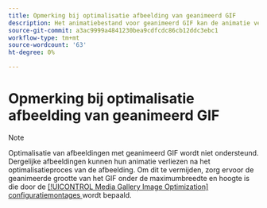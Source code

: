 ```yaml
---
title: Opmerking bij optimalisatie afbeelding van geanimeerd GIF
description: Het animatiebestand voor geanimeerd GIF kan de animatie verliezen nadat het is verkleind tijdens het optimaliseren van de afbeelding
source-git-commit: a3ac9999a4841230bea9cdfcdc86cb12ddc3ebc1
workflow-type: tm+mt
source-wordcount: '63'
ht-degree: 0%

---
```


# Opmerking bij optimalisatie afbeelding van geanimeerd GIF

>[!NOTE]
>
>Optimalisatie van afbeeldingen met geanimeerd GIF wordt niet ondersteund. Dergelijke afbeeldingen kunnen hun animatie verliezen na het optimalisatieproces van de afbeelding. Om dit te vermijden, zorg ervoor de geanimeerde grootte van het GIF onder de maximumbreedte en hoogte is die door de [[!UICONTROL Media Gallery Image Optimization] configuratiemontages ](../content-design/media-gallery-image-optimization.md) wordt bepaald.
